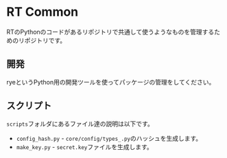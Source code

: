 # RT Common
RTのPythonのコードがあるリポジトリで共通して使うようなものを管理するためのリポジトリです。

## 開発
ryeというPython用の開発ツールを使ってパッケージの管理をしてください。

## スクリプト
`scripts`フォルダにあるファイル達の説明は以下です。
- `config_hash.py` - `core/config/types_.py`のハッシュを生成します。
- `make_key.py` - `secret.key`ファイルを生成します。